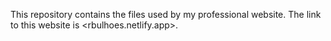 This repository contains the files used by my professional website. The link to this website is <rbulhoes.netlify.app>.
